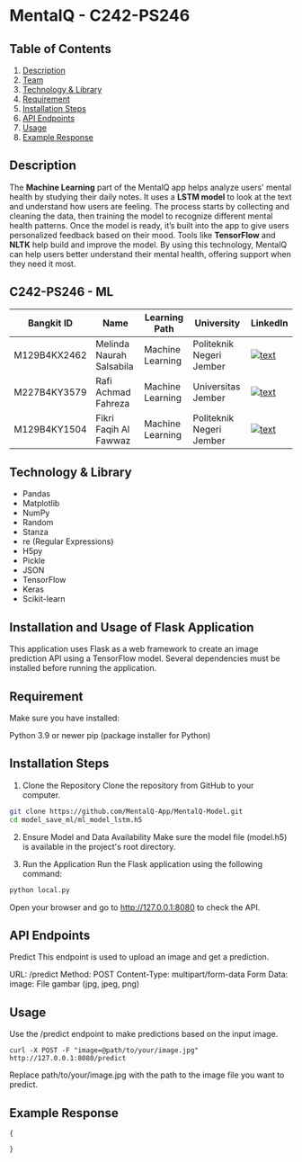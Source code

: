 # MentalQ - C242-PS246

## Table of Contents

1. [Description](#Description)
2. [Team](#C242-PS246---ml)
3. [Technology & Library](#Technology-&-Library)
4. [Requirement](#Requirement)
5. [Installation Steps](#Installation-Steps)
6. [API Endpoints](#API-Endpoints)
7. [Usage](#Usage)
8. [Example Response](#Example-Response)

## Description
The **Machine Learning** part of the MentalQ app helps analyze users' mental health by studying their daily notes. It uses a **LSTM model** to look at the text and understand how users are feeling. The process starts by collecting and cleaning the data, then training the model to recognize different mental health patterns. Once the model is ready, it’s built into the app to give users personalized feedback based on their mood. Tools like **TensorFlow** and **NLTK** help build and improve the model. By using this technology, MentalQ can help users better understand their mental health, offering support when they need it most.

## C242-PS246 - ML

| Bangkit ID | Name | Learning Path | University | LinkedIn |
| ---      | ---       | ---       | ---       | ---       |
| M129B4KX2462 | Melinda Naurah Salsabila | Machine Learning | Politeknik Negeri Jember | [![text](https://img.shields.io/badge/LinkedIn-0077B5?style=for-the-badge&logo=linkedin&logoColor=white)](https://www.linkedin.com/in/melinda-naurah/) |
| M227B4KY3579 | Rafi Achmad Fahreza | Machine Learning | Universitas Jember | [![text](https://img.shields.io/badge/LinkedIn-0077B5?style=for-the-badge&logo=linkedin&logoColor=white)](https://www.linkedin.com/in/rafiachmadfr/) |
| M129B4KY1504 | Fikri Faqih Al Fawwaz | Machine Learning | Politeknik Negeri Jember | [![text](https://img.shields.io/badge/LinkedIn-0077B5?style=for-the-badge&logo=linkedin&logoColor=white)](https://www.linkedin.com/in/fikrifaqihalfawwaz/) |

## Technology & Library

- Pandas
- Matplotlib
- NumPy
- Random
- Stanza
- re (Regular Expressions)
- H5py
- Pickle
- JSON
- TensorFlow
- Keras
- Scikit-learn

## Installation and Usage of Flask Application

This application uses Flask as a web framework to create an image prediction API using a TensorFlow model. Several dependencies must be installed before running the application.

## Requirement
Make sure you have installed:

Python 3.9 or newer
pip (package installer for Python)

## Installation Steps

1. Clone the Repository
Clone the repository from GitHub to your computer.

```bash
git clone https://github.com/MentalQ-App/MentalQ-Model.git
cd model_save_ml/ml_model_lstm.h5
```

2. Ensure Model and Data Availability
Make sure the model file (model.h5) is available in the project's root directory.

3. Run the Application
Run the Flask application using the following command:

```bash
python local.py
```

Open your browser and go to http://127.0.0.1:8080 to check the API.

## API Endpoints

Predict
This endpoint is used to upload an image and get a prediction.

URL: /predict
Method: POST
Content-Type: multipart/form-data
Form Data:
image: File gambar (jpg, jpeg, png)

## Usage

Use the /predict endpoint to make predictions based on the input image.

```
curl -X POST -F "image=@path/to/your/image.jpg" http://127.0.0.1:8080/predict
```

Replace path/to/your/image.jpg with the path to the image file you want to predict.

## Example Response

```
{

}
```
